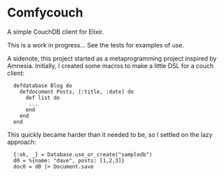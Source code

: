 Comfycouch
==========

A simple CouchDB client for Elixir.

This is a work in progress... See the tests for examples of use.

A sidenote, this project started as a metaprogramming project inspired by Amnesia.
Initially, I created some macros to make a little DSL for a couch client:

```
  defdatabase Blog do
    defdocument Posts, [:title, :date] do
      def list do
       ...
      end
    end
  end
```

This quickly became harder than it needed to be, so I settled on the lazy approach:

``` 
  {:ok, _} = Database.use_or_create("sampledb")
  d0 = %{name: "dave", posts: [1,2,3]}  
  doc0 = d0 |> Document.save
```


